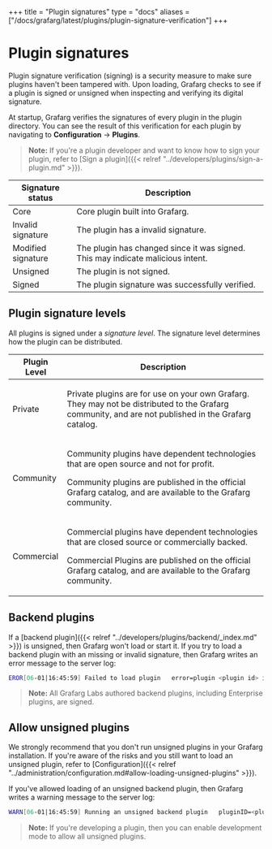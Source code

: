 +++
title = "Plugin signatures"
type = "docs"
aliases = ["/docs/grafarg/latest/plugins/plugin-signature-verification"]
+++

# Plugin signatures

Plugin signature verification (signing) is a security measure to make sure plugins haven't been tampered with. Upon loading, Grafarg checks to see if a plugin is signed or unsigned when inspecting and verifying its digital signature.

At startup, Grafarg verifies the signatures of every plugin in the plugin directory. You can see the result of this verification for each plugin by navigating to **Configuration** -> **Plugins**.

> **Note:** If you're a plugin developer and want to know how to sign your plugin, refer to [Sign a plugin]({{< relref "../developers/plugins/sign-a-plugin.md" >}}).

| Signature status | Description |
| ---------------- | ----------- |
| Core | Core plugin built into Grafarg. |
| Invalid signature | The plugin has a invalid signature. |
| Modified signature | The plugin has changed since it was signed. This may indicate malicious intent. |
| Unsigned | The plugin is not signed. |
| Signed | The plugin signature was successfully verified. |

## Plugin signature levels

All plugins is signed under a _signature level_. The signature level determines how the plugin can be distributed.

|**Plugin Level**|**Description**|
|---|---|
|Private|<p>Private plugins are for use on your own Grafarg. They may not be distributed to the Grafarg community, and are not published in the Grafarg catalog.</p>|
|Community|<p>Community plugins have dependent technologies that are open source and not for profit.</p><p>Community plugins are published in the official Grafarg catalog, and are available to the Grafarg community.</p>|
|Commercial|<p>Commercial plugins have dependent technologies that are closed source or commercially backed.</p><p>Commercial Plugins are published on the official Grafarg catalog, and are available to the Grafarg community.</p>|

## Backend plugins

If a [backend plugin]({{< relref "../developers/plugins/backend/_index.md" >}}) is unsigned, then Grafarg won't load or start it. If you try to load a backend plugin with an missing or invalid signature, then Grafarg writes an error message to the server log:

```bash
EROR[06-01|16:45:59] Failed to load plugin   error=plugin <plugin id> is unsigned
```

> **Note:** All Grafarg Labs authored backend plugins, including Enterprise plugins, are signed.

## Allow unsigned plugins

We strongly recommend that you don't run unsigned plugins in your Grafarg installation. If you're aware of the risks and you still want to load an unsigned plugin, refer to [Configuration]({{< relref "../administration/configuration.md#allow-loading-unsigned-plugins" >}}).

If you've allowed loading of an unsigned backend plugin, then Grafarg writes a warning message to the server log:

```bash
WARN[06-01|16:45:59] Running an unsigned backend plugin   pluginID=<plugin id>
```

> **Note:** If you're developing a plugin, then you can enable development mode to allow all unsigned plugins.
